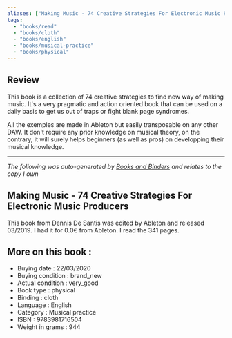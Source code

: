 ```yaml
---
aliases: ["Making Music - 74 Creative Strategies For Electronic Music Producers"] 
tags: 
  - "books/read" 
  - "books/cloth" 
  - "books/english"
  - "books/musical-practice"
  - "books/physical"
---
```


## Review
This book is a collection of 74 creative strategies to find new way of making music. It's a very pragmatic and action oriented book that can be used on a daily basis to get us out of traps or fight blank page syndromes. 

All the exemples are made in Ableton but easily transposable on any other DAW. It don't require any prior knowledge on musical theory, on the contrary, it will surely helps beginners (as well as pros) on developping their musical knowledge. 

---

_The following was auto-generated by [Books and Binders](Books%20and%20Binders.md) and relates to the copy I own_
## Making Music - 74 Creative Strategies For Electronic Music Producers
This book from Dennis De Santis was edited by Ableton and released 03/2019. I had it for 0.0€ from Ableton. I read the 341 pages.

## More on this book :
- Buying date : 22/03/2020
- Buying condition : brand_new
- Actual condition : very_good
- Book type : physical
- Binding : cloth
- Language : English
- Category : Musical practice
- ISBN : 9783981716504
- Weight in grams : 944
